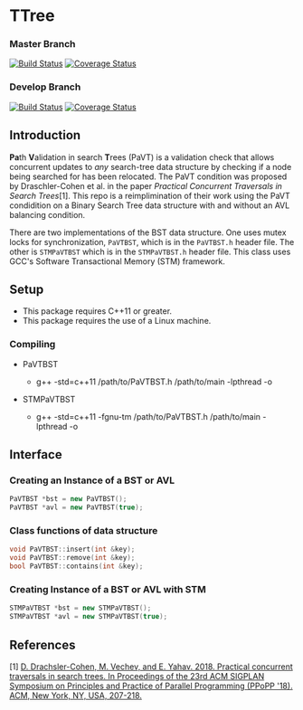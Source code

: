 # TTree
### Master Branch
[![Build Status](https://travis-ci.org/tylertownsend/TTree.svg?branch=master)](https://travis-ci.org/tylertownsend/TTree)
[![Coverage Status](https://coveralls.io/repos/github/tylertownsend/TTree/badge.svg?branch=master)](https://coveralls.io/github/tylertownsend/TTree?branch=master)

### Develop Branch
[![Build Status](https://travis-ci.org/tylertownsend/TTree.svg?branch=develop)](https://travis-ci.org/tylertownsend/TTree)
[![Coverage Status](https://coveralls.io/repos/github/tylertownsend/TTree/badge.svg?branch=develop)](https://coveralls.io/github/tylertownsend/TTree?branch=develop)
## Introduction
**Pa**th **V**alidation in search **T**rees (PaVT) is a validation check that allows concurrent updates to *any* search-tree data structure by checking if a node being searched for has been relocated. The PaVT condition was proposed by Draschler-Cohen et al. in the paper *Practical Concurrent Traversals in Search Trees*[1]. This repo is a reimplimination of their work using the PaVT condidition on a Binary Search Tree data structure with and without an AVL balancing condition. 

There are two implementations of the BST data structure. One uses mutex locks for synchronization, `PaVTBST`, which is in the `PaVTBST.h` header file. The other is `STMPaVTBST` which is in the `STMPaVTBST.h` header file. This class uses GCC's Software Transactional Memory (STM) framework.

## Setup
+ This package requires C++11 or greater.
+ This package requires the use of a Linux machine.
### Compiling
+ PaVTBST
  - g++ -std=c++11 /path/to/PaVTBST.h /path/to/main -lpthread -o <nameofmain>
  
+ STMPaVTBST
  - g++ -std=c++11 -fgnu-tm /path/to/PaVTBST.h /path/to/main -lpthread -o <nameofmain>
## Interface
  
### Creating an Instance of a BST or AVL
```C++
PaVTBST *bst = new PaVTBST();
PaVTBST *avl = new PaVTBST(true);
```
  
### Class functions of data structure
```C++
void PaVTBST::insert(int &key);
void PaVTBST::remove(int &key);
bool PaVTBST::contains(int &key);
```

### Creating Instance of a BST or AVL with STM
```C++
STMPaVTBST *bst = new STMPaVTBST();
STMPaVTBST *avl = new STMPaVTBST(true);
```
## References
[1] [D. Drachsler-Cohen, M. Vechev, and E. Yahav. 2018. Practical concurrent traversals in search trees. In Proceedings of the 23rd ACM SIGPLAN Symposium on Principles and Practice of Parallel Programming (PPoPP '18). ACM, New York, NY, USA, 207-218.](https://files.sri.inf.ethz.ch/website/papers/ppopp18.pdf)
